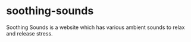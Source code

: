 # soothing-sounds

Soothing Sounds is a website which has various ambient sounds to relax and release stress.
